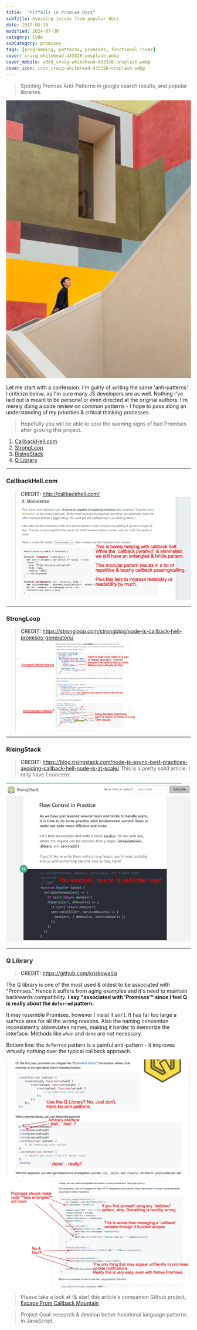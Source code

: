 ```yaml
---
title:  "Pitfalls in Promise Docs"
subTitle: Avoiding issues from popular docs
date: 2017-05-10
modified: 2024-07-30
category: Code
subCategory: promises
tags: [programming, patterns, promises, functional river]
cover: craig-whitehead-433328-unsplash.webp
cover_mobile: w300_craig-whitehead-433328-unsplash.webp
cover_icon: icon_craig-whitehead-433328-unsplash.webp
---
```


> Spotting Promise Anti-Patterns in google search results, and popular libraries.

![craig-whitehead-433328-unsplash.webp](craig-whitehead-433328-unsplash.webp)

Let me start with a confession: I'm guilty of writing the same 'anti-patterns' I criticize below, as I'm sure many JS developers are as well. Nothing I've laid out is meant to be personal or even directed at the original authors. I'm merely doing a code review on common patterns - I hope to pass along an understanding of my priorities & critical thinking processes.

> Hopefully you will be able to spot the warning signs of bad Promises after groking this project.

1. [CallbackHell.com](#callbackhellcom)
1. [StrongLoop](#strongloop)
1. [RisingStack](#risingstack)
1. [Q Library](#qlibrary)

--------------------------
### CallbackHell.com
> **CREDIT:** http://callbackhell.com/
![CallbackHell.com](callbackhell.webp)

----------------------
### StrongLoop
> **CREDIT:** https://strongloop.com/strongblog/node-js-callback-hell-promises-generators/
![strong loop](strongloop.webp)


----------------
### RisingStack
> **CREDIT:** https://blog.risingstack.com/node-js-async-best-practices-avoiding-callback-hell-node-js-at-scale/
This is a pretty solid article. I only have 1 concern:

![Rising Stack](risingstack.webp)

------------------------
### Q Library
> **CREDIT:** https://github.com/kriskowal/q

The Q library is one of the most used & oldest to be associated with "Promises." Hence it suffers from aging examples and it's need to maintain backwards compatibility.
**I say "associated with 'Promises'" since I feel Q is really about the `deferred` pattern.**

It may resemble Promises, however I insist it ain't. It has far too large a surface area for all the wrong reasons. Also the naming convention inconsistently abbreviates names, making it harder to memorize the interface. Methods like `when` and `done` are not necessary.

Bottom line: the `deferred` pattern is a painful anti-pattern - it improves virtually nothing over the typical callback approach.

![q first example](qlibrary-1.webp)

![q xmlHTTP deferred anti-pattern](qlibrary-2.webp)


> Please take a look at (& star) this article's companion Github project, [Escape From Callback Mountain](https://github.com/justsml/escape-from-callback-mountain)


> Project Goal: research & develop better functional language patterns in JavaScript.
